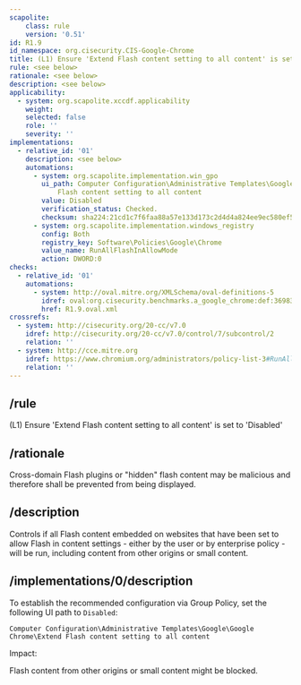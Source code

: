```yaml
---
scapolite:
    class: rule
    version: '0.51'
id: R1.9
id_namespace: org.cisecurity.CIS-Google-Chrome
title: (L1) Ensure 'Extend Flash content setting to all content' is set to 'Disabled'
rule: <see below>
rationale: <see below>
description: <see below>
applicability:
  - system: org.scapolite.xccdf.applicability
    weight:
    selected: false
    role: ''
    severity: ''
implementations:
  - relative_id: '01'
    description: <see below>
    automations:
      - system: org.scapolite.implementation.win_gpo
        ui_path: Computer Configuration\Administrative Templates\Google\Google Chrome\Extend
            Flash content setting to all content
        value: Disabled
        verification_status: Checked.
        checksum: sha224:21cd1c7f6faa88a57e133d173c2d4d4a824ee9ec580ef514eb603208
      - system: org.scapolite.implementation.windows_registry
        config: Both
        registry_key: Software\Policies\Google\Chrome
        value_name: RunAllFlashInAllowMode
        action: DWORD:0
checks:
  - relative_id: '01'
    automations:
      - system: http://oval.mitre.org/XMLSchema/oval-definitions-5
        idref: oval:org.cisecurity.benchmarks.a_google_chrome:def:36983000
        href: R1.9.oval.xml
crossrefs:
  - system: http://cisecurity.org/20-cc/v7.0
    idref: http://cisecurity.org/20-cc/v7.0/control/7/subcontrol/2
    relation: ''
  - system: http://cce.mitre.org
    idref: https://www.chromium.org/administrators/policy-list-3#RunAllFlashInAllowMode
    relation: ''
---
```



## /rule

(L1) Ensure 'Extend Flash content setting to all content' is set to
'Disabled'

## /rationale

Cross-domain Flash plugins or "hidden" flash content may be malicious
and therefore shall be prevented from being displayed.

## /description

Controls if all Flash content embedded on websites that have been set to
allow Flash in content settings - either by the user or by enterprise
policy - will be run, including content from other origins or small
content.

## /implementations/0/description

To establish the recommended configuration via Group Policy, set the
following UI path to `Disabled`:

`Computer Configuration\Administrative Templates\Google\Google Chrome\Extend Flash content setting to all content`

Impact:

Flash content from other origins or small content might be blocked.

